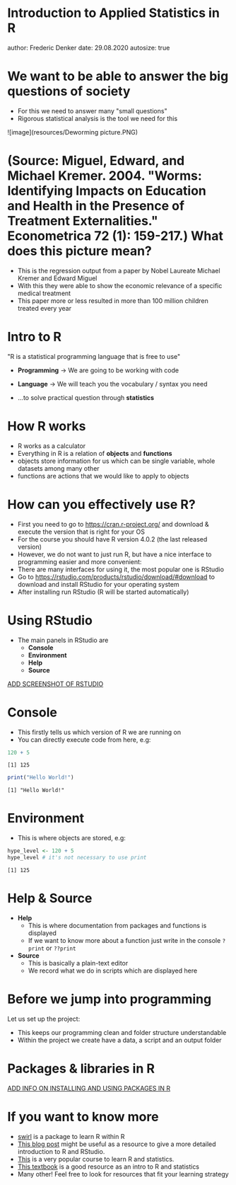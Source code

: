 Introduction to Applied Statistics in R
========================================================
author: Frederic Denker
date: 29.08.2020
autosize: true


We want to be able to answer the big questions of society
========================================================


 - For this we need to answer many "small questions"
 - Rigorous statistical analysis is the tool we need for this
 
 ![image](resources/Deworming picture.PNG)
 
 (Source: Miguel, Edward, and Michael Kremer. 2004. "Worms: Identifying Impacts on Education and Health in the Presence of Treatment Externalities." Econometrica 72 (1): 159-217.)
What does this picture mean?
========================================================

 - This is the regression output from a paper by Nobel Laureate Michael Kremer and Edward Miguel
 - With this they were able to show the economic relevance of a specific medical treatment
 - This paper more or less resulted in more than 100 million children treated every year
 


Intro to R
========================================================

"R is a statistical programming language that is free to use" 
 - **Programming** -> We are going to be working with code
 - **Language** -> We will teach you the vocabulary / syntax you need
 
 - ...to solve practical question through **statistics**


How R works
========================================================
 
 
 - R works as a calculator
 - Everything in R is a relation of **objects** and **functions**
  - objects store information for us which can be single variable, whole datasets among many other
  - functions are actions that we would like to apply to objects

How can you effectively use R?
========================================================

- First you need to go to https://cran.r-project.org/ and download & execute the version that is right for your OS
- For the course you should have R version 4.0.2 (the last released version)
- However, we do not want to just run R, but have a nice interface to programming easier and more convenient:
- There are many interfaces for using it, the most popular one is RStudio
- Go to https://rstudio.com/products/rstudio/download/#download to download and install RStudio for your operating system
- After installing run RStudio (R will be started automatically)


Using RStudio
========================================================
- The main panels in RStudio are
  - **Console**
  - **Environment**
  - **Help**
  - **Source**
  
[ADD SCREENSHOT OF RSTUDIO]()

Console
========================================================
- This firstly tells us which version of R we are running on
- You can directly execute code from here, e.g:


```r
120 + 5
```

```
[1] 125
```

```r
print("Hello World!")
```

```
[1] "Hello World!"
```

Environment
========================================================
- This is where objects are stored, e.g:


```r
hype_level <- 120 + 5
hype_level # it's not necessary to use print
```

```
[1] 125
```


Help & Source
=======================================================
- **Help**
   - This is where documentation from packages and functions is displayed
   - If we want to know more about a function just write in the console `?print` or `??print`
- **Source**
   - This is basically a plain-text editor
   - We record what we do in scripts which are displayed here

Before we jump into programming
=======================================================
 Let us set up the project:
 - This keeps our programming clean and folder structure understandable
 - Within the project we create have a data, a script and an output folder

Packages & libraries in R
=======================================================

[ADD INFO ON INSTALLING AND USING PACKAGES IN R]()

If you want to know more
=======================================================

 - [swirl](https://swirlstats.com/students.html) is a package to learn R within R
 - [This blog post](https://www.r-bloggers.com/tutorial-getting-started-with-r-and-rstudio/) might be useful as a resource to give a more detailed introduction to R and RStudio.
 - [This](https://stat545.com/) is a very popular course to learn R and statistics.
 - [This textbook](https://learningstatisticswithr.com/lsr-0.6.pdf) is a good resource as an intro to R and statistics
 - Many other! Feel free to look for resources that fit your learning strategy
